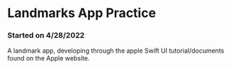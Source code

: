 # Landmarks App Practice
### Started on 4/28/2022
A landmark app, developing through the apple Swift UI tutorial/documents found on the Apple website.
